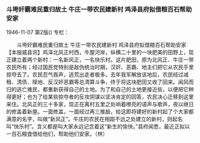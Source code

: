 ### 斗垮奸霸难民重归故土  牛庄一带农民建新村  鸡泽县府拟借粮百石帮助安家

1946-11-07
第2版()
专栏：

　　斗垮奸霸难民重归故土
    牛庄一带农民建新村
    鸡泽县府拟借粮百石帮助安家
    【本报威县讯】鸡泽北风正村西，牛屋河岸，纵横二十里的一块肥美的田野上，现正建立着两个新村：一名新风正，一名快乐村。这片肥田，原为北风正、牛庄一带农民所有；经过国民党特别是敌伪统治时期，汉奸、恶霸、地主们把它从农民手里掠夺去了。农民忍气吞声，逃荒出走者极多。去年我军解放该地后，农民经过减租、清债、赎地、反汉奸恶霸等总清算斗争，终于将这块肥田又收了回来。闻风而归的逃亡难民，都重新获得自己的土地。为了和自己的土地更接近些，以便把它种得更好；也为了给某些掠夺者的反攻阴谋以坚决肯定的回答，农民决心迁移到这里来住。北风正的三十多家，现正在离村五里之处响着嘹亮的语声与歌声，夜以继日的修盖着新屋。一面修盖，一面经过再三推敲，给这即将建好的新村起了个大家都满意的名字，叫做“新风正”。牛庄的农民在相距不远之处建立的新村，则起名叫“快乐村”。含义都是叫大家永远记念着这“新生的愉快。”县府闻悉，最近正拟以一百石粮食借给他们，帮助他们安家。（林）
